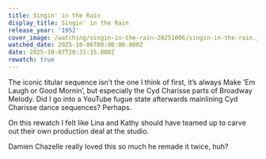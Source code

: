 ```yaml
---
title: Singin' in the Rain
display_title: Singin' in the Rain
release_year: '1952'
cover_image: /watching/singin-in-the-rain-20251006/singin-in-the-rain.jpg
watched_date: 2025-10-06T00:00:00.000Z
date: 2025-10-07T20:31:15.000Z
rewatch: true
---
```

The iconic titular sequence isn’t the one I think of first, it’s always Make ’Em Laugh or Good Mornin’, but especially the Cyd Charisse parts of Broadway Melody. Did I go into a YouTube fugue state afterwards mainlining Cyd Charisse dance sequences? Perhaps.

On this rewatch I felt like Lina and Kathy should have teamed up to carve out their own production deal at the studio.

Damien Chazelle really loved this so much he remade it twice, huh?
